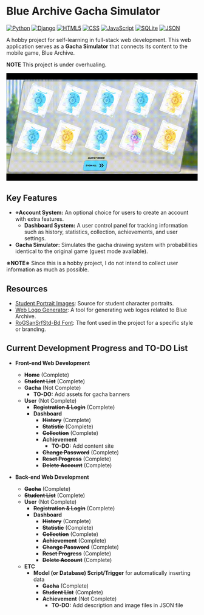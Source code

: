# Blue Archive Gacha Simulator

[![Python](https://img.shields.io/badge/Python-3.12.0-blue.svg)](https://www.python.org/)
[![Django](https://img.shields.io/badge/Django-5.0-blue.svg)](https://www.djangoproject.com/)
[![HTML5](https://img.shields.io/badge/HTML-grey.svg)]()
[![CSS](https://img.shields.io/badge/CSS-grey.svg)]()
[![JavaScript](https://img.shields.io/badge/JavaScript-grey.svg)]()
[![SQLite](https://img.shields.io/badge/SQLite3-grey.svg)](https://www.sqlite.org/index.html)
[![JSON](https://img.shields.io/badge/JSON-grey.svg)](https://www.json.org/)

A hobby project for self-learning in full-stack web development. This web application serves as a **Gacha Simulator** that connects its content to the mobile game, Blue Archive.

**NOTE** This project is under overhualing. 

![Demo](https://raw.githubusercontent.com/catptype/Blue-Archive-Gacha-Simulator/main/docs/Demo.gif)

## Key Features
- ※**Account System:** An optional choice for users to create an account with extra features.
    - **Dashboard System:** A user control panel for tracking information such as history, statistics, collection, achievements, and user settings.
- **Gacha Simulator:** Simulates the gacha drawing system with probabilities identical to the original game (guest mode available).

**※NOTE※** Since this is a hobby project, I do not intend to collect user information as much as possible.

## Resources
- [Student Portrait Images](https://bluearchive.wiki/wiki/Characters): Source for student character portraits.
- [Web Logo Generator](https://tmp.nulla.top/ba-logo/): A tool for generating web logos related to Blue Archive.
- [RoGSanSrfStd-Bd Font](https://www.ffonts.net/RoGSanSrfStd-Bd.font): The font used in the project for a specific style or branding.


## Current Development Progress and TO-DO List
- **Front-end Web Development**
    - ~~**Home**~~ (Complete)
    - ~~**Student List**~~ (Complete)
    - **Gacha** (Not Complete)
        - **TO-DO:** Add assets for gacha banners
    - **User** (Not Complete)
        - ~~**Registration & Login**~~ (Complete)
        - **Dashboard**
            - ~~**History**~~ (Complete)
            - ~~**Statistic**~~ (Complete)
            - ~~**Collection**~~ (Complete)
            - **Achievement**
                - **TO-DO:** Add content site
            - ~~**Change Password**~~ (Complete)
            - ~~**Reset Progress**~~ (Complete)
            - ~~**Delete Account**~~ (Complete)

- **Back-end Web Development**
    - ~~**Gacha**~~ (Complete)
    - ~~**Student List**~~ (Complete)
    - **User** (Not Complete)
        - ~~**Registration & Login**~~ (Complete)
        - **Dashboard**
            - ~~**History**~~ (Complete)
            - ~~**Statistic**~~ (Complete)
            - ~~**Collection**~~ (Complete)
            - ~~**Achievement**~~ (Complete)
            - ~~**Change Password**~~ (Complete)
            - ~~**Reset Progress**~~ (Complete)
            - ~~**Delete Account**~~ (Complete)
    - **ETC**
        - **Model (or Database) Script/Trigger** for automatically inserting data
            - ~~**Gacha**~~ (Complete)
            - ~~**Student List**~~ (Complete)
            - **Achievement** (Not Complete)
                - **TO-DO:** Add description and image files in JSON file
                
            
